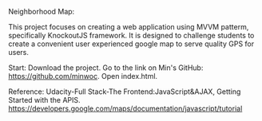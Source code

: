 Neighborhood Map:

This project focuses on creating a web application using MVVM patterm, specifically KnockoutJS framework.
It is designed to challenge students to create a convenient user experienced google map to serve quality GPS for users.

Start:
Download the project.
Go to the link on Min's GitHub: https://github.com/minwoc.
Open index.html.

Reference:
Udacity-Full Stack-The Frontend:JavaScript&AJAX, Getting Started with the APIS.
https://developers.google.com/maps/documentation/javascript/tutorial
